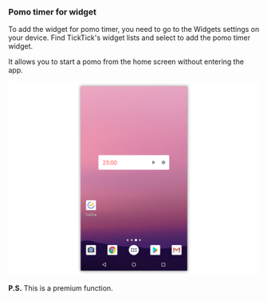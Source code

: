 ### Pomo timer for widget

To add the widget for pomo timer, you need to go to the Widgets settings on your device. Find TickTick's widget lists and select to add the pomo timer widget.

It allows you to start a pomo from the home screen without entering the app.

![](../../images/ticktick-android-app/pomo-timer/DXMW5FGUQAAJLkd.png)

**P.S.** This is a premium function.

